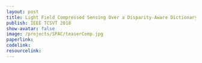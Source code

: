 ```yaml
---
layout: post
title: Light Field Compressed Sensing Over a Disparity-Aware Dictionary
publish: IEEE TCSVT 2018
show-avatar: false
image: /projects/SPAC/teaserComp.jpg
paperlink: 
codelink: 
resourcelink: 
---
```

